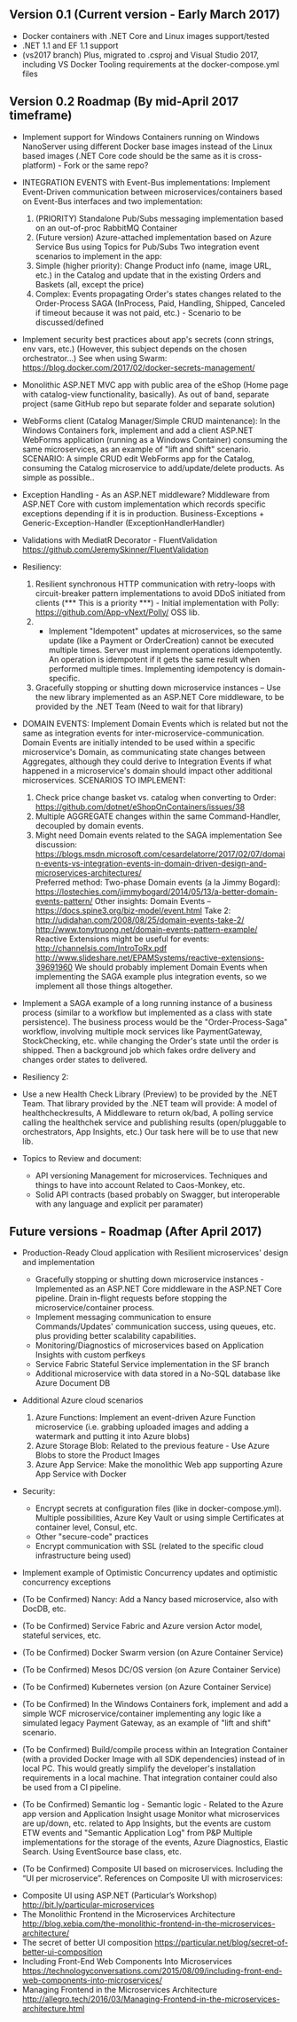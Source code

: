 ## Version 0.1 (Current version - Early March 2017)
- Docker containers with .NET Core and Linux images support/tested
- .NET 1.1 and EF 1.1 support 
- (vs2017 branch) Plus, migrated to .csproj and Visual Studio 2017, including VS Docker Tooling requirements at the docker-compose.yml files

## Version 0.2 Roadmap (By mid-April 2017 timeframe)

- Implement support for Windows Containers running on Windows NanoServer using different Docker base images instead of the Linux based images (.NET Core code should be the same as it is cross-platform) - Fork or the same repo?

- INTEGRATION EVENTS with Event-Bus implementations: Implement Event-Driven communication between microservices/containers based on Event-Bus interfaces and two implementation:
  1. (PRIORITY) Standalone Pub/Subs messaging implementation based on an out-of-proc RabbitMQ Container
  2. (Future version) Azure-attached implementation based on Azure Service Bus using Topics for Pub/Subs
Two integration event scenarios to implement in the app: 
  1. Simple (higher priority): Change Product info (name, image URL, etc.) in the Catalog and update that in the existing Orders and Baskets (all, except the price) 
  2. Complex: Events propagating Order's states changes related to the Order-Process SAGA (InProcess, Paid, Handling, Shipped, Canceled if timeout because it was not paid, etc.) - Scenario to be discussed/defined

- Implement security best practices about app's secrets (conn strings, env vars, etc.)
    (However, this subject depends on the chosen orchestrator...)
    See when using Swarm: https://blog.docker.com/2017/02/docker-secrets-management/

- Monolithic ASP.NET MVC app with public area of the eShop (Home page with catalog-view functionality, basically). As out of band, separate project (same GitHub repo but separate folder and separate solution)

- WebForms client (Catalog Manager/Simple CRUD maintenance): In the Windows Containers fork, implement and add a client ASP.NET WebForms application (running as a Windows Container) consuming the same microservices, as an example of "lift and shift" scenario.
SCENARIO: A simple CRUD edit WebForms app for the Catalog, consuming the Catalog microservice to add/update/delete products. As simple as possible..

- Exception Handling - As an ASP.NET middleware?
Middleware from ASP.NET Core with custom implementation which records specific exceptions depending if it is in production.
Business-Exceptions + Generic-Exception-Handler (ExceptionHandlerHandler)

- Validations with MediatR Decorator - FluentValidation
https://github.com/JeremySkinner/FluentValidation

- Resiliency:
  1.  Resilient synchronous HTTP communication with retry-loops with circuit-breaker pattern implementations to avoid DDoS initiated from clients (*** This is a priority ***) - Initial implementation with Polly: https://github.com/App-vNext/Polly/ OSS lib. 
  2. - Implement "Idempotent" updates at microservices, so the same update (like a Payment or OrderCreation) cannot be executed multiple times. Server must implement operations idempotently. An operation is idempotent if it gets the same result when performed multiple times. Implementing idempotency is domain-specific.
  3.  Gracefully stopping or shutting down microservice instances – Use the new library implemented as an ASP.NET Core middleware, to be provided by the .NET Team (Need to wait for that library)

- DOMAIN EVENTS: Implement Domain Events which is related but not the same as integration events for inter-microservice-communication. Domain Events are initially intended to be used within a specific microservice's Domain, as communicating state changes between Aggregates, although they could derive to Integration Events if what happened in a microservice's domain should impact other additional microservices. 
SCENARIOS TO IMPLEMENT:
  1. Check price change basket vs. catalog when converting to Order: https://github.com/dotnet/eShopOnContainers/issues/38 
  2. Multiple AGGREGATE changes within the same Command-Handler, decoupled by domain events.
  3. Might need Domain events related to the SAGA implementation
See discussion:
https://blogs.msdn.microsoft.com/cesardelatorre/2017/02/07/domain-events-vs-integration-events-in-domain-driven-design-and-microservices-architectures/    
Preferred method: Two-phase Domain events (a la Jimmy Bogard): 
https://lostechies.com/jimmybogard/2014/05/13/a-better-domain-events-pattern/
Other insights:
Domain Events – https://docs.spine3.org/biz-model/event.html
Take 2: http://udidahan.com/2008/08/25/domain-events-take-2/ 
http://www.tonytruong.net/domain-events-pattern-example/
Reactive Extensions might be useful for events: 
http://channelsis.com/IntroToRx.pdf
http://www.slideshare.net/EPAMSystems/reactive-extensions-39691960
We should probably implement Domain Events when implementing the SAGA example plus integration events, so we implement all those things altogether.

- Implement a SAGA example of a long running instance of a business process (similar to a workflow but implemented as a class with state persistence). The business process would be the "Order-Process-Saga" workflow, involving multiple mock services like PaymentGateway, StockChecking, etc. while changing the Order's state until the order is shipped. Then a background job which fakes ordre delivery and changes order states to delivered.  

- Resiliency 2:
- Use a new Health Check Library (Preview) to be provided by the .NET Team. That library provided by the .NET team will provide: A model of healthcheckresults, A Middleware to return ok/bad, A polling service calling the healthchek service and publishing results (open/pluggable to orchestrators, App Insights, etc.)
Our task here will be to use that new lib.

- Topics to Review and document:
   - API versioning Management for microservices. Techniques and things to have into account Related to Caos-Monkey, etc.
   - Solid API contracts (based probably on Swagger, but interoperable with any language and explicit per paramater)

## Future versions - Roadmap (After April 2017)

- Production-Ready Cloud application with Resilient microservices' design and implementation 
   - Gracefully stopping or shutting down microservice instances - Implemented as an ASP.NET Core middleware in the ASP.NET Core pipeline. Drain in-flight requests before stopping the microservice/container process.
   - Implement messaging communication to ensure Commands/Updates' communication success, using queues, etc. plus providing better scalability capabilities.
   - Monitoring/Diagnostics of microservices based on Application Insights with custom perfkeys
   - Service Fabric Stateful Service implementation in the SF branch
   - Additional microservice with data stored in a No-SQL database like Azure Document DB

- Additional Azure cloud scenarios
  1. Azure Functions: Implement an event-driven Azure Function microservice (i.e. grabbing uploaded images and adding a watermark and putting it into Azure blobs)
  2. Azure Storage Blob: Related to the previous feature - Use Azure Blobs to store the Product Images
  3. Azure App Service: Make the monolithic Web app supporting Azure App Service with Docker

- Security:
   - Encrypt secrets at configuration files (like in docker-compose.yml). Multiple possibilities, Azure Key Vault or using simple Certificates at container level, Consul, etc.
   - Other "secure-code" practices
   - Encrypt communication with SSL (related to the specific cloud infrastructure being used)

- Implement example of Optimistic Concurrency updates and optimistic concurrency exceptions

- (To be Confirmed) Nancy: Add a Nancy based microservice, also with DocDB, etc.

- (To be Confirmed) Service Fabric and Azure version
Actor model, stateful services, etc.
- (To be Confirmed) Docker Swarm version (on Azure Container Service)
- (To be Confirmed) Mesos DC/OS version (on Azure Container Service)
- (To be Confirmed) Kubernetes version (on Azure Container Service)

- (To be Confirmed) In the Windows Containers fork, implement and add a simple WCF microservice/container implementing any logic like a simulated legacy Payment Gateway, as an example of "lift and shift" scenario.

- (To be Confirmed) Build/compile process within an Integration Container (with a provided Docker Image with all SDK dependencies) instead of in local PC. This would greatly simplify the developer's installation requirements in a local machine. That integration container could also be used from a CI pipeline.

- (To be Confirmed) Semantic log - Semantic logic - Related to the Azure app version and Application Insight usage
Monitor what microservices are up/down, etc. related to App Insights, but the events are custom
ETW events and "Semantic Application Log" from P&P
Multiple implementations for the storage of the events, Azure Diagnostics, Elastic Search.
Using EventSource base class, etc.

- (To be Confirmed) Composite UI based on microservices.
Including the “UI per microservice”.
References on Composite UI with microservices:

* Composite UI using ASP.NET (Particular’s Workshop) 
  http://bit.ly/particular-microservices 
* The Monolithic Frontend in the Microservices Architecture 
  http://blog.xebia.com/the-monolithic-frontend-in-the-microservices-architecture/ 
* The secret of better UI composition 
  https://particular.net/blog/secret-of-better-ui-composition 
* Including Front-End Web Components Into Microservices 
  https://technologyconversations.com/2015/08/09/including-front-end-web-components-into-microservices/ 
* Managing Frontend in the Microservices Architecture 
  http://allegro.tech/2016/03/Managing-Frontend-in-the-microservices-architecture.html 



